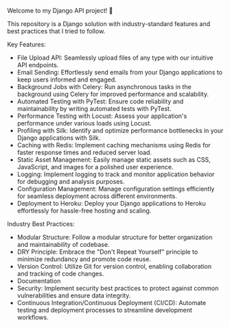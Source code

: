 Welcome to my Django API project! 🚀

This repository is a Django solution with industry-standard features and best practices that I tried to follow.

Key Features:

- File Upload API: Seamlessly upload files of any type with our intuitive API endpoints.
- Email Sending: Effortlessly send emails from your Django applications to keep users informed and engaged.
- Background Jobs with Celery: Run asynchronous tasks in the background using Celery for improved performance and scalability.
- Automated Testing with PyTest: Ensure code reliability and maintainability by writing automated tests with PyTest.
- Performance Testing with Locust: Assess your application's performance under various loads using Locust.
- Profiling with Silk: Identify and optimize performance bottlenecks in your Django applications with Silk.
- Caching with Redis: Implement caching mechanisms using Redis for faster response times and reduced server load.
- Static Asset Management: Easily manage static assets such as CSS, JavaScript, and images for a polished user experience.
- Logging: Implement logging to track and monitor application behavior for debugging and analysis purposes.
- Configuration Management: Manage configuration settings efficiently for seamless deployment across different environments.
- Deployment to Heroku: Deploy your Django applications to Heroku effortlessly for hassle-free hosting and scaling.

Industry Best Practices:

- Modular Structure: Follow a modular structure for better organization and maintainability of codebase.
- DRY Principle: Embrace the "Don't Repeat Yourself" principle to minimize redundancy and promote code reuse.
- Version Control: Utilize Git for version control, enabling collaboration and tracking of code changes.
- Documentation
- Security: Implement security best practices to protect against common vulnerabilities and ensure data integrity.
- Continuous Integration/Continuous Deployment (CI/CD): Automate testing and deployment processes to streamline development workflows.
